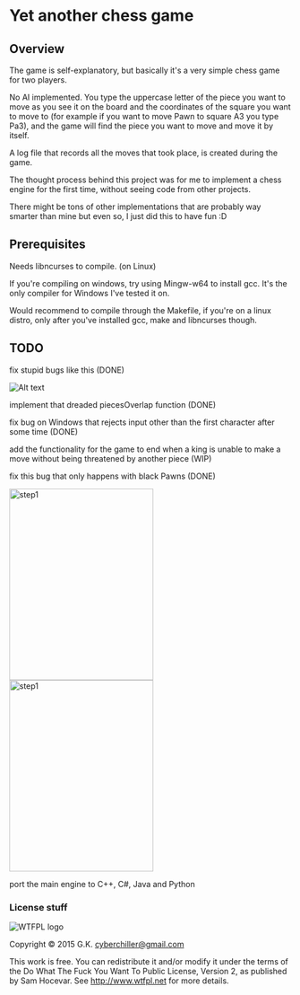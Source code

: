 # Yet another chess game
## Overview

The game is self-explanatory, but basically it's a very simple chess game for two players.

No AI implemented. You type the uppercase letter of the piece you want 
to move as you see it on the board and the coordinates of the square you want to move to 
(for example if you want to move Pawn to square A3 you type Pa3), and the game will find the piece you want to move
and move it by itself.

A log file that records all the moves that took place, is created during the game.

The thought process behind this project was for me to implement a chess engine for the first time, without seeing
code from other projects.

There might be tons of other implementations that are probably way smarter than mine but even so, I just did this to have fun :D

## Prerequisites

Needs libncurses to compile. (on Linux)

If you're compiling on windows, try using Mingw-w64 to install gcc. It's the only compiler for Windows I've tested it on.

Would recommend to compile through the Makefile, if you're on a linux distro, only after you've installed
gcc, make and libncurses though.

## TODO

fix stupid bugs like this (DONE)

![Alt text](http://i.imgur.com/u7DMUjg.png)

implement that dreaded piecesOverlap function (DONE)

fix bug on Windows that rejects input other than the first character after some time (DONE)

add the functionality for the game to end when a king is unable to make a move without being threatened by another piece (WIP)

fix this bug that only happens with black Pawns (DONE)

<img src="http://i.imgur.com/cVGe6Sd.png" alt="step1" width = "257" height = "341"/> <img src="http://i.imgur.com/mkwlxOY.png" alt="step1" width = "257" height = "341"/>

port the main engine to C++, C#, Java and Python

### License stuff

![WTFPL logo](http://www.wtfpl.net/wp-content/uploads/2012/12/logo-220x1601.png)

Copyright © 2015 G.K. <cyberchiller@gmail.com>

This work is free. You can redistribute it and/or modify it under the
terms of the Do What The Fuck You Want To Public License, Version 2,
as published by Sam Hocevar. See http://www.wtfpl.net for more details.
